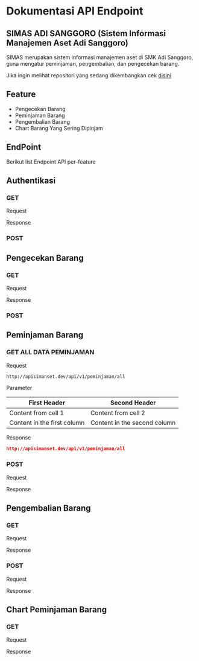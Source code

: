 # Dokumentasi API Endpoint

## SIMAS ADI SANGGORO (Sistem Informasi Manajemen Aset Adi Sanggoro) 

SIMAS merupakan sistem informasi manajemen aset di SMK Adi Sanggoro, guna mengatur peminjaman,  pengembalian, dan pengecekan barang.

Jika ingin melihat repositori yang sedang dikembangkan cek [disini](https://github.com/ramdanix/dokumentasi_rest_api/blob/master/REPOSITORIES.md)

## Feature

- Pengecekan Barang
- Peminjaman Barang
- Pengembalian Barang
- Chart Barang Yang Sering Dipinjam

## EndPoint

Berikut list Endpoint API per-feature

## Authentikasi

### GET

Request

Response

### POST


## Pengecekan Barang

### GET

Request

Response

### POST

## Peminjaman Barang

### GET ALL DATA PEMINJAMAN

Request

``` bash
http://apisimanset.dev/api/v1/peminjaman/all
```

Parameter

First Header | Second Header
------------ | -------------
Content from cell 1 | Content from cell 2
Content in the first column | Content in the second column

Response

``` json
http://apisimanset.dev/api/v1/peminjaman/all
```

### POST

Request

Response

## Pengembalian Barang

### GET

Request

Response

### POST

Request

Response

## Chart Peminjaman Barang

### GET

Request

Response